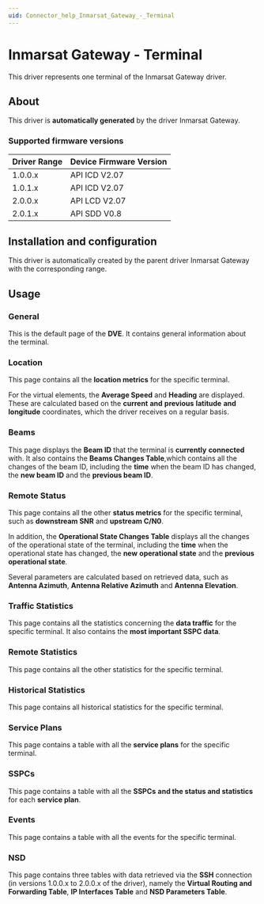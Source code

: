 ```yaml
---
uid: Connector_help_Inmarsat_Gateway_-_Terminal
---
```


# Inmarsat Gateway - Terminal

This driver represents one terminal of the Inmarsat Gateway driver.

## About

This driver is **automatically generated** by the driver Inmarsat Gateway.

### Supported firmware versions

| **Driver Range** | **Device Firmware Version** |
|------------------|-----------------------------|
| 1.0.0.x          | API ICD V2.07               |
| 1.0.1.x          | API ICD V2.07               |
| 2.0.0.x          | API LCD V2.07               |
| 2.0.1.x          | API SDD V0.8                |

## Installation and configuration

This driver is automatically created by the parent driver Inmarsat Gateway with the corresponding range.

## Usage

### General

This is the default page of the **DVE**. It contains general information about the terminal.

### Location

This page contains all the **location metrics** for the specific terminal.

For the virtual elements, the **Average Speed** and **Heading** are displayed. These are calculated based on the **current** **and** **previous** **latitude** **and** **longitude** coordinates, which the driver receives on a regular basis.

### Beams

This page displays the **Beam ID** that the terminal is **currently** **connected** with. It also contains the **Beams Changes Table**,which contains all the changes of the beam ID, including the **time** when the beam ID has changed, the **new beam ID** and the **previous beam ID**.

### Remote Status

This page contains all the other **status metrics** for the specific terminal, such as **downstream SNR** and **upstream C/N0**.

In addition, the **Operational State Changes Table** displays all the changes of the operational state of the terminal, including the **time** when the operational state has changed, the **new** **operational state** and the **previous operational state**.

Several parameters are calculated based on retrieved data, such as **Antenna Azimuth**, **Antenna Relative Azimuth** and **Antenna Elevation**.

### Traffic Statistics

This page contains all the statistics concerning the **data traffic** for the specific terminal. It also contains the **most important SSPC data**.

### Remote Statistics

This page contains all the other statistics for the specific terminal.

### Historical Statistics

This page contains all historical statistics for the specific terminal.

### Service Plans

This page contains a table with all the **service plans** for the specific terminal.

### SSPCs

This page contains a table with all the **SSPCs** **and the status and statistics** for each **service plan**.

### Events

This page contains a table with all the events for the specific terminal.

### NSD

This page contains three tables with data retrieved via the **SSH** connection (in versions 1.0.0.x to 2.0.0.x of the driver), namely the **Virtual Routing and Forwarding Table**, **IP Interfaces Table** and **NSD Parameters Table**.
